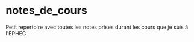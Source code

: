 # notes_de_cours
Petit répertoire avec toutes les notes prises durant les cours que je suis à l'EPHEC.
